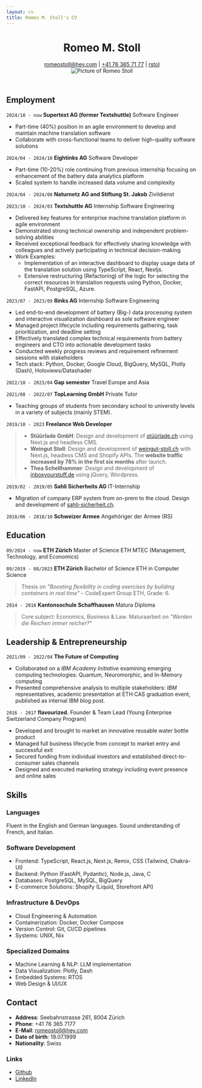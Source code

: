 ```yaml
---
layout: cv
title: Romeo M. Stoll's CV
---
```


<header>
  <div>
    <h1>Romeo M. Stoll</h1>
    <div id="webaddress">
      <a href="mailto:romeostoll@hey.com">romeostoll@hey.com</a>
 | <a href="tel:+41763657177">+41 76 365 71 77</a>
 | <i class="fa fa-github"></i> <a href="https://github.com/rstol">rstol</a>
  </div>
  </div>
  <img src="../assets/BewerbungsfotoSeite2022.jpg" alt="Picture of Romeo Stoll" id="profile-picture">
</header>

<!-- ## Currently
I’m a Computer Science student at ETH Zürich shortly before graduation and looking to work as a software developer skillfully realizing ideas. I enjoy finding solutions that make hard problems seem simple by using effective abstractions.
In the fall of 2022, I took a gap semester to fulfill my dream of traveling the world for 6 months. This has taught me many life skills as flexibility, negotiation, self-sufficiency, and improvisation. -->

## Employment

`2024/10 - now`
**Supertext AG (former Textshuttle)** Software Engineer

- Part-time (40%) position in an agile environment to develop and maintain machine translation software
- Collaborate with cross-functional teams to deliver high-quality software solutions

`2024/04 - 2024/10`
**Eightinks AG** Software Developer

- Part-time (10-20%) role continuing from previous internship focusing on enhancement of the battery data analytics platform
- Scaled system to handle increased data volume and complexity

`2024/04 - 2024/08`
**Naturnetz AG and Stiftung St. Jakob** Zivildienst

`2023/10 - 2024/03`
**Textshuttle AG** Internship Software Engineering

- Delivered key features for enterprise machine translation platform in agile environment
- Demonstrated strong technical ownership and independent problem-solving abilities
- Received exceptional feedback for effectively sharing knowledge with colleagues and actively participating in technical decision-making
- Work Examples:
  - Implementation of an interactive dashboard to display usage data of the translation solution using TypeScript, React, Nextjs.
  - Extensive restructuring (Refactoring) of the logic for selecting the correct resources in translation requests using Python, Docker, FastAPI, PostgreSQL, Azure.

`2023/07 - 2023/09`
**8inks AG** Internship Software Engineering

- Led end-to-end development of battery (Big-) data processing system and interactive visualization dashboard as sole software engineer
- Managed project lifecycle including requirements gathering, task prioritization, and deadline setting
- Effectively translated complex technical requirements from battery engineers and CTO into actionable development tasks
- Conducted weekly progress reviews and requirement refinement sessions with stakeholders
- Tech stack: Python, Docker, Google Cloud, BigQuery, MySQL, Plotly (Dash), Holoviews/Datashader

`2022/10 - 2023/04`
**Gap semester** Travel Europe and Asia

`2021/08 - 2022/07`
**TopLearning GmbH** Private Tutor

- Teaching groups of students from secondary school to university levels in a variety of subjects (mainly STEM).

`2019/10 - 2023`
**Freelance Web Developer**

> - **Stüürlade GmbH**: Design and development of [stüürlade.ch](https://stüürlade.ch) using Next.js and headless CMS.
> - **Weingut Stoll**: Design and development of [weingut-stoll.ch](https://weingut-stoll.ch) with Next.js, headless CMS and Shopify APIs. The **website traffic increased by 78% in the first six months** after launch.
> - **Thea Schellhammer**: Design and development of [inboxyourstuff.de](https://inboxyourstuff.de) using jQuery, Wordpress.

`2019/02 - 2019/05`
**Sahli Sicherheits AG** IT-Internship

- Migration of company ERP system from on-prem to the cloud. Design and development of [sahli-sicherheit.ch](https://sahli-sicherheit.ch).

`2018/06 - 2018/10`
**Schweizer Armee** Angehöriger der Armee (RS)

## Education

`09/2024 - now`
**ETH Zürich** Master of Science ETH MTEC (Management, Technology, and Economics)

`09/2019 - 08/2023`
**ETH Zürich** Bachelor of Science ETH in Computer Science

> Thesis on _"Boosting flexibility in coding exercises by building containers in real time"_ – CodeExpert Group ETH, Grade: 6.

`2014 - 2018`
**Kantonsschule Schaffhausen** Matura Diploma

> Core subject: Economics, Business & Law. Maturaarbeit on _"Werden die Reichen immer reicher?"_

## Leadership & Entrepreneurship

`2021/09 - 2022/04`
**The Future of Computing**

- Collaborated on a _IBM Academy Initiative_ examining emerging computing technologies: Quantum, Neuromorphic, and In-Memory computing
- Presented comprehensive analysis to multiple stakeholders: _IBM_ representatives, academic presentation at ETH CAS graduation event, published as internal IBM blog post.

`2016 - 2017`
**flavourized.** Founder & Team Lead (Young Enterprise Switzerland Company Program)

- Developed and brought to market an innovative reusable water bottle product
- Managed full business lifecycle from concept to market entry and successful exit
- Secured funding from individual investors and established direct-to-consumer sales channels
- Designed and executed marketing strategy including event presence and online sales

## Skills

### Languages

Fluent in the English and German languages. Sound understanding of French, and Italian.

### Software Development

  <ul class="two-column-list">
    <li>Frontend: TypeScript, React.js, Next.js, Remix, CSS (Tailwind, Chakra-UI)</li>
    <li>Backend: Python (FastAPI, Pydantic), Node.js, Java, C</li>
    <li>Databases: PostgreSQL, MySQL, BigQuery</li>
    <li>E-commerce Solutions: Shopify (Liquid, Storefront API)</li>
  </ul>
  
### Infrastructure & DevOps
  <ul class="two-column-list">
    <li>Cloud Engineering & Automation</li>
    <li>Containerization: Docker, Docker Compose</li>
    <li>Version Control: Git, CI/CD pipelines</li>
    <li>Systems: UNIX, Nix</li>
  </ul>
  
### Specialized Domains
  <ul class="two-column-list">
    <li>Machine Learning & NLP: LLM implementation</li>
    <li>Data Visualization: Plotly, Dash</li>
    <li>Embedded Systems: RTOS</li>
    <li>Web Design & UI/UX</li>
  </ul>

## Contact

<ul class="two-column-list">
<li><strong>Address</strong>: Seebahnstrasse 261, 8004 Zürich</li>
<li><strong>Phone</strong>: +41 76 365 7177</li>
<li><strong>E-Mail</strong>: <a href="mailto:romeostoll@hey.com">romeostoll@hey.com</a></li>
<li><strong>Date of birth</strong>: 19.07.1999</li>
<li><strong>Nationality</strong>: Swiss</li>
</ul>

### Links

<!-- fa is fontawesome, ai are academicons -->
<ul class="two-column-list">
<li><i class="fa fa-github"></i> <a href="http://github.com/rstol">Github</a></li>
<li><i class="fa fa-linkedin"></i> <a href="https://www.linkedin.com/in/romeo-stoll-276238171">LinkedIn</a></li>
</ul>

<!-- ### References

Available on request. -->

<!-- ### Footer

Last updated: May 2023 -->
